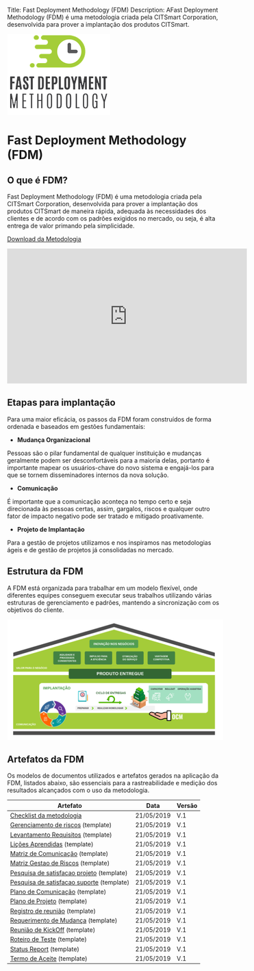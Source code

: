 Title: Fast Deployment Methodology (FDM)
Description: AFast Deployment Methodology (FDM) é uma metodologia criada pela CITSmart Corporation, desenvolvida para prover a implantação dos produtos CITSmart.

![FDM](img/fmd_icone_t.png)

Fast Deployment Methodology (FDM) 
==================================

O que é FDM?
------------

Fast Deployment Methodology (FDM) é uma metodologia criada pela CITSmart
Corporation, desenvolvida para prover a implantação dos produtos CITSmart de
maneira rápida, adequada às necessidades dos clientes e de acordo com os padrões
exigidos no mercado, ou seja, é alta entrega de valor primando pela
simplicidade.

[Download da Metodologia](artefatos/fdm_citsmart.pdf)

<iframe width="560" height="315" src="https://www.youtube.com/embed/srL1bL_s-F4" controls="0" frameborder="0" allow="accelerometer; autoplay; encrypted-media; gyroscope; picture-in-picture" allowfullscreen showinfo=3></iframe> 

Etapas para implantação 
------------------------

Para uma maior eficácia, os passos da FDM foram construídos de forma ordenada e
baseados em gestões fundamentais:

-   **Mudança Organizacional**

Pessoas são o pilar fundamental de qualquer instituição e mudanças geralmente
podem ser desconfortáveis para a maioria delas, portanto é importante mapear os
usuários-chave do novo sistema e engajá-los para que se tornem disseminadores
internos da nova solução.

-   **Comunicação**

É importante que a comunicação aconteça no tempo certo e seja direcionada às
pessoas certas, assim, gargalos, riscos e qualquer outro fator de impacto
negativo pode ser tratado e mitigado proativamente.

-   **Projeto de Implantação**

Para a gestão de projetos utilizamos e nos inspiramos nas metodologias ágeis e
de gestão de projetos já consolidadas no mercado.

Estrutura da FDM
----------------

A FDM está organizada para trabalhar em um modelo flexível, onde diferentes
equipes conseguem executar seus trabalhos utilizando várias estruturas de
gerenciamento e padrões, mantendo a sincronização com os objetivos do cliente.

![Estrutura](img/pt-fdm-fig-03@2x.png)

Artefatos da FDM
----------------

Os modelos de documentos utilizados e artefatos gerados na aplicação da FDM,
listados abaixo, são essenciais para a rastreabilidade e medição dos resultados
alcançados com o uso da metodologia.

| Artefato                                                                                               | Data       | Versão |
|--------------------------------------------------------------------------------------------------------|------------|--------|
| [Checklist da metodologia](artefatos/check_list_metodologia_citsmart_fdm.xlsx)                         | 21/05/2019 | V.1    |
| [Gerenciamento de riscos](artefatos/template_gerenciamento_de_riscos.docx) (template)                  | 21/05/2019 | V.1    |
| [Levantamento Requisitos](artefatos/template_levantamento_requisitos.xlsm) (template)                  | 21/05/2019 | V.1    |
| [Lições Aprendidas](artefatos/template_licoes_aprendidas.docx) (template)                              | 21/05/2019 | V.1    |
| [Matriz de Comunicação](artefatos/template_matriz_de_comunicacao.xlsx) (template)                      | 21/05/2019 | V.1    |
| [Matriz Gestao de Riscos](artefatos/template_matriz_gestao_de_riscos.xlsx) (template)                  | 21/05/2019 | V.1    |
| [Pesquisa de satisfacao projeto](artefatos/template_pesquisa_de_satisfacao_projeto.xlsx) (template)    | 21/05/2019 | V.1    |
| [Pesquisa de satisfacao suporte](artefatos/template_pesquisa_de_%20satisfacao_suporte.xlsx) (template) | 21/05/2019 | V.1    |
| [Plano de Comunicação](artefatos/template_plano_de_comunicacao.docx) (template)                        | 21/05/2019 | V.1    |
| [Plano de Projeto](artefatos/Template_Plano%20%20de%20projeto.docx) (template)                         | 21/05/2019 | V.1    |
| [Registro de reunião](artefatos/template_registro_de_reuniao.docx) (template)                          | 21/05/2019 | V.1    |
| [Requerimento de Mudança](artefatos/template_requerimento_de_mudanca.docx) (template)                  | 21/05/2019 | V.1    |
| [Reunião de KickOff](artefatos/template_reuniao_kickoff.pptx) (template)                               | 21/05/2019 | V.1    |
| [Roteiro de Teste](artefatos/template_roteiro_de_testes.xlsx) (template)                               | 21/05/2019 | V.1    |
| [Status Report](artefatos/template_status_report.docx) (template)                                      | 21/05/2019 | V.1    |
| [Termo de Aceite](artefatos/template_termo_de_aceite_da_entrega.docx) (template)                       | 21/05/2019 | V.1    |
